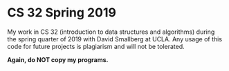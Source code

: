 # CS 32 Spring 2019
My work in CS 32 (introduction to data structures and algorithms) during the spring quarter of 2019 with David Smallberg at UCLA. Any usage of this code for future projects is plagiarism and will not be tolerated.

**Again, do NOT copy my programs.**
